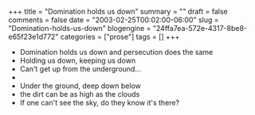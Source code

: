 +++
title = "Domination holds us down"
summary = ""
draft = false
comments = false
date = "2003-02-25T00:02:00-06:00"
slug = "Domination-holds-us-down"
blogengine = "24ffa7ea-572e-4317-8be8-e65f23e1d772"
categories = ["prose"]
tags = []
+++

<ul>
	<li>Domination holds us down and persecution does the same</li>
	<li>Holding us down, keeping us down</li>
	<li>Can&#39;t get up from the underground...</li>
	<li>&nbsp;</li>
	<li>Under the ground, deep down below</li>
	<li>the dirt can be as high as the clouds</li>
	<li>If one can&#39;t see the sky, do they know it&#39;s there?</li>
</ul>

